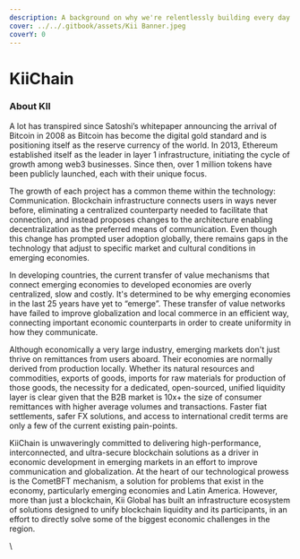 ```yaml
---
description: A background on why we're relentlessly building every day.
cover: ../../.gitbook/assets/Kii Banner.jpeg
coverY: 0
---
```


# KiiChain

### About KII

A lot has transpired since Satoshi’s whitepaper announcing the arrival of Bitcoin in 2008 as Bitcoin has become the digital gold standard and is positioning itself as the reserve currency of the world. In 2013, Ethereum established itself as the leader in layer 1 infrastructure, initiating the cycle of growth among web3 businesses. Since then, over 1 million tokens have been publicly launched, each with their unique focus.

The growth of each project has a common theme within the technology: Communication. Blockchain infrastructure connects users in ways never before, eliminating a centralized counterparty needed to facilitate that connection, and instead proposes changes to the architecture enabling decentralization as the preferred means of communication. Even though this change has prompted user adoption globally, there remains gaps in the technology that adjust to specific market and cultural conditions in emerging economies.&#x20;

In developing countries, the current transfer of value mechanisms that connect emerging economies to developed economies are overly centralized, slow and costly. It's determined to be why emerging economies in the last 25 years have yet to “emerge”. These transfer of value networks have failed to improve globalization and local commerce in an efficient way, connecting important economic counterparts in order to create uniformity in how they communicate.&#x20;

Although economically a very large industry, emerging markets don't just thrive on remittances from users aboard. Their economies are normally derived from production locally. Whether its natural resources and commodities, exports of goods, imports for raw materials for production of those goods, the necessity for a dedicated, open-sourced, unified liquidity layer is clear given that the B2B market is 10x+ the size of consumer remittances with higher average volumes and transactions. Faster fiat settlements, safer FX solutions, and access to international credit terms are only a few of the current existing  pain-points.&#x20;

KiiChain is unwaveringly committed to delivering high-performance, interconnected, and ultra-secure blockchain solutions as a driver in economic development in emerging markets in an effort to improve communication and globalization. At the heart of our technological prowess is the CometBFT mechanism, a solution for problems that exist in the economy, particularly emerging economies and Latin America. However, more than just a blockchain, Kii Global has built an infrastructure ecosystem of solutions designed to unify blockchain liquidity and its participants, in an effort to directly solve some of the biggest economic challenges in the region.

\
